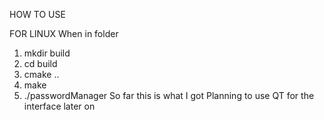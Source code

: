 HOW TO USE

FOR LINUX
When in folder
  1) mkdir build
  2) cd build
  3) cmake ..
  4) make
  5) ./passwordManager
So far this is what I got
Planning to use QT for the interface later on
